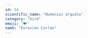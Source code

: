 ```yaml
---
id: 54
scientific_name: "Numenius arquata"
category: "bird"
emoji: "🐦"
name: "Eurasian Curlew"
---
```

